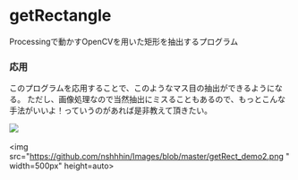# getRectangle
Processingで動かすOpenCVを用いた矩形を抽出するプログラム

### 応用
このプログラムを応用することで、このようなマス目の抽出ができるようになる。
ただし、画像処理なので当然抽出にミスることもあるので、もっとこんな手法がいいよ！っていうのがあれば是非教えて頂きたい。

<img src="https://github.com/nshhhin/Images/blob/master/getRect_demo.png" width="500px" height=auto>

<img src="https://github.com/nshhhin/Images/blob/master/getRect_demo2.png " width=500px" height=auto>
